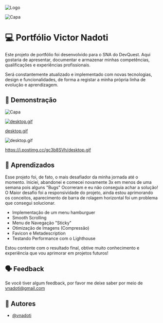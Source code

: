 
![Logo](https://i.postimg.cc/0Q002c9S/logo.pngg)




![Capa](https://i.postimg.cc/TYVX6LyD/Capa.png)

# 💻 Portfólio Victor Nadoti

Este projeto de portfólio foi desenvolvido para o SNA do DevQuest.
Aqui gostaria de apresentar, documentar e armazenar minhas competências, qualificações e experiências profissionais.

Será constantemente atualizado e implementado com novas tecnologias, design e funcionalidades, de forma a registar a minha própria linha de evolução e aprendizagem.

## 📸 Demonstração

![Capa](https://i.postimg.cc/gc3b8SVh/desktop.gif)

[![desktop.gif](https://i.postimg.cc/gc3b8SVh/desktop.gif)](https://postimg.cc/14RdZKYR)

[desktop.gif](https://postimg.cc/14RdZKYR)

![desktop.gif](https://i.postimg.cc/gc3b8SVh/desktop.gif)

https://i.postimg.cc/gc3b8SVh/desktop.gif


## 🤯 Aprendizados

Esse projeto foi, de fato, o mais desafiador da minha jornada até o momento.
Iniciei, abandonei e comecei novamente 3x em menos de uma semana pois alguns "Bugs" Ocorreram e eu não conseguia achar a solução!
O Maior desafio foi a responsividade do projeto, ainda estou aprimorando os conceitos, aparecimento de barra de rolagem horizontal
foi um problema que consegui solucionar.

- Implementação de um menu hamburguer
- Smooth Scrolling
- Menu de Navegação "Sticky"
- Otimização de Imagens (Compressão)
- Favicon e Metadescription
- Testando Performance com o Lighthouse

Estou contente com o resultado final, obtive muito conhecimento e experiência que vou aprimorar em projetos futuros!

## 🗣️ Feedback

Se você tiver algum feedback, por favor me deixe saber por meio de vnadoti@gmail.com


## 👤 Autores

- [@vnadoti](https://www.github.com/vnadoti)

